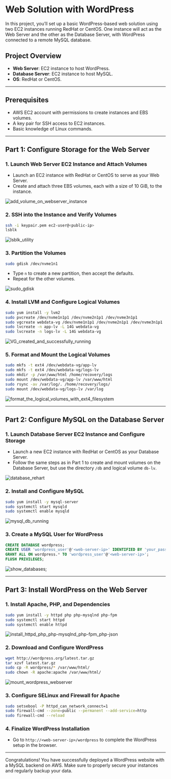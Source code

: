 # Web Solution with WordPress

In this project, you’ll set up a basic WordPress-based web solution using two EC2 instances running RedHat or CentOS. One instance will act as the Web Server and the other as the Database Server, with WordPress connected to a remote MySQL database.

## Project Overview

- **Web Server**: EC2 instance to host WordPress.
- **Database Server**: EC2 instance to host MySQL.
- **OS**: RedHat or CentOS.

---

## Prerequisites

- AWS EC2 account with permissions to create instances and EBS volumes.
- A key pair for SSH access to EC2 instances.
- Basic knowledge of Linux commands.

---

## Part 1: Configure Storage for the Web Server

### 1. Launch Web Server EC2 Instance and Attach Volumes

- Launch an EC2 instance with RedHat or CentOS to serve as your Web Server.
- Create and attach three EBS volumes, each with a size of 10 GiB, to the instance.

![add_volume_on_webserver_instance](https://github.com/user-attachments/assets/6ad347...)

### 2. SSH into the Instance and Verify Volumes

```bash
ssh -i keypair.pem ec2-user@<public-ip>
lsblk
```

![lsblk_utility](https://github.com/user-attachments/assets/91038661-d5ef-4f40-be8a-8773672b9832)

### 3. Partition the Volumes

```bash
sudo gdisk /dev/nvme1n1
```

- Type `n` to create a new partition, then accept the defaults.
- Repeat for the other volumes.

![sudo_gdisk](https://github.com/user-attachments/assets/96fd40b5-10df-4b7a-8853-68a59b438efa)

### 4. Install LVM and Configure Logical Volumes

```bash
sudo yum install -y lvm2
sudo pvcreate /dev/nvme1n1p1 /dev/nvme2n1p1 /dev/nvme3n1p1
sudo vgcreate webdata-vg /dev/nvme1n1p1 /dev/nvme2n1p1 /dev/nvme3n1p1
sudo lvcreate -n app-lv -L 14G webdata-vg
sudo lvcreate -n logs-lv -L 14G webdata-vg
```

![VG_created_and_successfully_running](https://github.com/user-attachments/assets/706e6bd2-56f9-49b9-a250-1ad151b9539e)

### 5. Format and Mount the Logical Volumes

```bash
sudo mkfs -t ext4 /dev/webdata-vg/app-lv
sudo mkfs -t ext4 /dev/webdata-vg/logs-lv
sudo mkdir -p /var/www/html /home/recovery/logs
sudo mount /dev/webdata-vg/app-lv /var/www/html
sudo rsync -av /var/log/. /home/recovery/logs/
sudo mount /dev/webdata-vg/logs-lv /var/log
```

![format_the_logical_volumes_with_ext4_filesystem](https://github.com/user-attachments/assets/f0dd225f-c9b8-414d-8827-f605999573e8)

---

## Part 2: Configure MySQL on the Database Server

### 1. Launch Database Server EC2 Instance and Configure Storage

- Launch a new EC2 instance with RedHat or CentOS as your Database Server.
- Follow the same steps as in Part 1 to create and mount volumes on the Database Server, but use the directory `/db` and logical volume `db-lv`.

![database_rehart](https://github.com/user-attachments/assets/dcc68fa4-5e59-4ccd-9fec-beddeac4e8af)

### 2. Install and Configure MySQL

```bash
sudo yum install -y mysql-server
sudo systemctl start mysqld
sudo systemctl enable mysqld
```

![mysql_db_running](https://github.com/user-attachments/assets/362ab232-7c01-44d6-819c-5a7cce8627f8)

### 3. Create a MySQL User for WordPress

```sql
CREATE DATABASE wordpress;
CREATE USER 'wordpress_user'@'<web-server-ip>' IDENTIFIED BY 'your_password';
GRANT ALL ON wordpress.* TO 'wordpress_user'@'<web-server-ip>';
FLUSH PRIVILEGES;
```

![show_databases;](https://github.com/user-attachments/assets/910f9442-1f5b-448c-93a2-f5c8cbd32ddc)

---

## Part 3: Install WordPress on the Web Server

### 1. Install Apache, PHP, and Dependencies

```bash
sudo yum install -y httpd php php-mysqlnd php-fpm
sudo systemctl start httpd
sudo systemctl enable httpd
```

![install_httpd_php_php-mysqlnd_php-fpm_php-json](https://github.com/user-attachments/assets/ab0e1d05-1ffd-46bf-8e34-53c9d678d7d1)

### 2. Download and Configure WordPress

```bash
wget http://wordpress.org/latest.tar.gz
tar xzvf latest.tar.gz
sudo cp -R wordpress/* /var/www/html/
sudo chown -R apache:apache /var/www/html/
```

![mount_wordpress_webserver](https://github.com/user-attachments/assets/d36ab0fa-ffd9-4f10-be3f-e192f0bf30de)

### 3. Configure SELinux and Firewall for Apache

```bash
sudo setsebool -P httpd_can_network_connect=1
sudo firewall-cmd --zone=public --permanent --add-service=http
sudo firewall-cmd --reload
```

### 4. Finalize WordPress Installation

- Go to `http://<web-server-ip>/wordpress` to complete the WordPress setup in the browser.

---

Congratulations! You have successfully deployed a WordPress website with a MySQL backend on AWS. Make sure to properly secure your instances and regularly backup your data.
